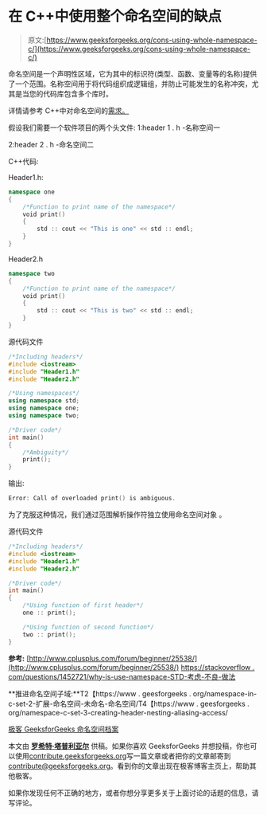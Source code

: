 # 在 C++中使用整个命名空间的缺点

> 原文:[https://www.geeksforgeeks.org/cons-using-whole-namespace-c/](https://www.geeksforgeeks.org/cons-using-whole-namespace-c/)

命名空间是一个声明性区域，它为其中的标识符(类型、函数、变量等的名称)提供了一个范围。名称空间用于将代码组织成逻辑组，并防止可能发生的名称冲突，尤其是当您的代码库包含多个库时。

详情请参考 C++中对命名空间的[需求。](https://www.geeksforgeeks.org/namespace-in-c/)

假设我们需要一个软件项目的两个头文件:
1:header 1 . h
-名称空间一

2:header 2 . h
-命名空间二

C++代码:

Header1.h:

```cpp
namespace one
{
    /*Function to print name of the namespace*/
    void print()
    {
        std :: cout << "This is one" << std :: endl;
    }
}
```

Header2.h

```cpp
namespace two
{
    /*Function to print name of the namespace*/
    void print()
    {
        std :: cout << "This is two" << std :: endl;
    }
}
```

源代码文件

```cpp
/*Including headers*/
#include <iostream>
#include "Header1.h"
#include "Header2.h"

/*Using namespaces*/
using namespace std;
using namespace one;
using namespace two;

/*Driver code*/
int main()
{
    /*Ambiguity*/
    print();
}
```

输出:

```cpp
Error: Call of overloaded print() is ambiguous.

```

为了克服这种情况，我们通过范围解析操作符独立使用命名空间对象
。

源代码文件

```cpp
/*Including headers*/
#include <iostream>
#include "Header1.h"
#include "Header2.h"

/*Driver code*/
int main()
{
    /*Using function of first header*/
    one :: print();

    /*Using function of second function*/
    two :: print();
}
```

**参考:**
[http://www.cplusplus.com/forum/beginner/25538/](http://www.cplusplus.com/forum/beginner/25538/)
[https://stackoverflow . com/questions/1452721/why-is-use-namespace-STD-考虑-不良-做法](https://stackoverflow.com/questions/1452721/why-is-using-namespace-std-considered-bad-practice)

**推进命名空间子域:**T2【https://www . geesforgeeks . org/namespace-in-c-set-2-扩展-命名空间-未命名-命名空间/T4【https://www . geesforgeeks . org/namespace-c-set-3-creating-header-nesting-aliasing-access/

[极客 GeeksforGeeks 命名空间档案](https://www.geeksforgeeks.org/tag/cpp-namespaces/)

本文由 **[罗希特·塔普利亚尔](https://www.linkedin.com/in/rohit-thapliyal-515b5913a/)** 供稿。如果你喜欢 GeeksforGeeks 并想投稿，你也可以使用[contribute.geeksforgeeks.org](http://www.contribute.geeksforgeeks.org)写一篇文章或者把你的文章邮寄到 contribute@geeksforgeeks.org。看到你的文章出现在极客博客主页上，帮助其他极客。

如果你发现任何不正确的地方，或者你想分享更多关于上面讨论的话题的信息，请写评论。